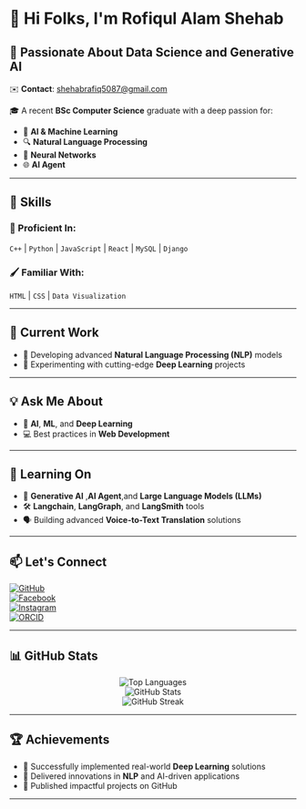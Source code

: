 # 👋 Hi Folks, I'm **Rofiqul Alam Shehab** 

## 🌟 Passionate About **Data Science** and **Generative AI**

✉️ **Contact**: shehabrafiq5087@gmail.com

🎓 A recent **BSc Computer Science** graduate with a deep passion for:
- 🤖 **AI & Machine Learning**
- 🔍 **Natural Language Processing**
- 🔗 **Neural Networks**
- 🌐 **AI Agent**

---

## 🚀 **Skills**
### 🎯 Proficient In:
`C++` | `Python` | `JavaScript` | `React` | `MySQL` | `Django`

### 🖌️ Familiar With:
`HTML` | `CSS` | `Data Visualization`

---

## 🔭 **Current Work**
- 📝 Developing advanced **Natural Language Processing (NLP)** models  
- 🔬 Experimenting with cutting-edge **Deep Learning** projects  

---

## 💡 **Ask Me About**
- 🤔 **AI**, **ML**, and **Deep Learning**  
- 💻 Best practices in **Web Development**  

---

## 🌱 **Learning On**
- 🧠 **Generative AI** ,**AI Agent**,and **Large Language Models (LLMs)**  
- 🛠️ **Langchain**, **LangGraph**, and **LangSmith** tools  
- 🗣️ Building advanced **Voice-to-Text Translation** solutions  

---

## 📫 **Let's Connect**
[![GitHub](https://img.shields.io/badge/GitHub-100000?style=for-the-badge&logo=github&logoColor=white)](https://github.com/shehab0911)  
[![Facebook](https://img.shields.io/badge/Facebook-1877F2?style=for-the-badge&logo=facebook&logoColor=white)](https://www.facebook.com/rofiqulalam.shehab)  
[![Instagram](https://img.shields.io/badge/Instagram-E4405F?style=for-the-badge&logo=instagram&logoColor=white)](https://www.instagram.com/r.a.shehab/)  
[![ORCID](https://img.shields.io/badge/ORCID-A6CE39?style=for-the-badge&logo=orcid&logoColor=white)](https://orcid.org/0000-0001-8624-3553)  

---

## 📊 **GitHub Stats**

<div align="center">
  
![Top Languages](https://github-readme-stats.vercel.app/api/top-langs/?username=shehab0911&layout=compact&theme=radical)  
![GitHub Stats](https://github-readme-stats.vercel.app/api?username=shehab0911&show_icons=true&theme=radical)  
![GitHub Streak](https://github-readme-streak-stats.herokuapp.com/?user=shehab0911&theme=radical)

</div>

---

## 🏆 **Achievements**
- 🥇 Successfully implemented real-world **Deep Learning** solutions  
- 🌟 Delivered innovations in **NLP** and AI-driven applications  
- 📘 Published impactful projects on GitHub  

---

